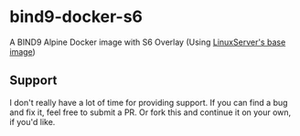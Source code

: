 # bind9-docker-s6
A BIND9 Alpine Docker image with S6 Overlay (Using [LinuxServer's base image](https://github.com/linuxserver/docker-baseimage-alpine/tree/master))

## Support
I don't really have a lot of time for providing support. If you can find a bug and fix it, feel free to submit a PR. Or fork this and continue it on your own, if you'd like.

